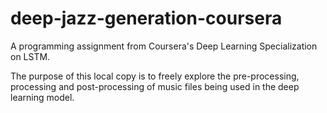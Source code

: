 # deep-jazz-generation-coursera
A programming assignment from Coursera's Deep Learning Specialization on LSTM. 

The purpose of this local copy is to freely explore the pre-processing, processing and post-processing of music files being used in the deep learning model.
